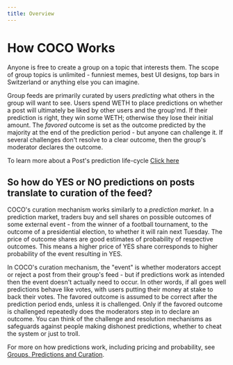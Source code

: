 ```yaml
---
title: Overview
---
```


# How COCO Works

Anyone is free to create a group on a topic that interests them. The scope of group topics is unlimited - funniest memes, best UI designs, top bars in Switzerland or anything else you can imagine.

Group feeds are primarily curated by users _predicting_ what others in the group will want to see. Users spend WETH to place predictions on whether a post will ultimately be liked by other users and the group'md. If their prediction is right, they win some WETH; otherwise they lose their initial amount. The _favored_ outcome is set as the outcome predicted by the majority at the end of the prediction period - but anyone can challenge it. If several challenges don't resolve to a clear outcome, then the group's moderator declares the outcome.

To learn more about a Post's prediction life-cycle [Click here](/more-about-coco/post-lifecycle)

## So how do YES or NO predictions on posts translate to curation of the feed?

COCO's curation mechanism works similarly to a _prediction market_. In a prediction market, traders buy and sell shares on possible outcomes of some external event - from the winner of a football tournament, to the outcome of a presidential election, to whether it will rain next Tuesday. The price of outcome shares are good estimates of probability of respective outcomes. This means a higher price of YES share corresponds to higher probability of the event resulting in YES.

In COCO's curation mechanism, the "event" is whether moderators accept or reject a post from their group's feed - but if predictions work as intended then the event doesn't actually need to occur. In other words, if all goes well predictions behave like votes, with users putting their money at stake to back their votes. The favored outcome is assumed to be correct after the prediction period ends, unless it is challenged. Only if the favored outcome is challenged repeatedly does the moderators step in to declare an outcome. You can think of the challenge and resolution mechanisms as safeguards against people making dishonest predictions, whether to cheat the system or just to troll.

For more on how predictions work, including pricing and probability, see [Groups, Predictions and Curation](/more-about-coco/groups-predictions-curation).

